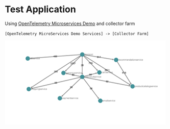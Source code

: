 # Test Application 

Using [OpenTelemetry Microservices Demo](https://github.com/pavankrish123/opentelemetry-microservices-demo/tree/demo) and collector farm 

`[OpenTelemetry MicroServices Demo Services] -> [Collector Farm]`

![K8 Metrics](deployment.png)